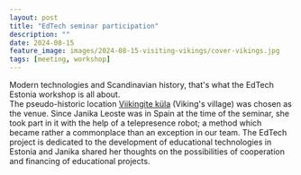 ```yaml
---
layout: post
title: "EdTech seminar participation"
description: ""
date: 2024-08-15
feature_image: images/2024-08-15-visiting-vikings/cover-vikings.jpg
tags: [meeting, workshop]
---
```


Modern technologies and Scandinavian history, that's what the EdTech Estonia workshop is all about.\
The pseudo-historic location [Viikingite küla](https://www.viikingitekyla.ee/en/) (Viking's village) was chosen as the venue. Since Janika Leoste was in Spain at the time of the seminar, she took part in it with the help of a telepresence robot; a method which became rather a commonplace than an exception in our team.
The EdTech project is dedicated to the development of educational technologies in Estonia and Janika shared her thoughts on the possibilities of cooperation and financing of educational projects.